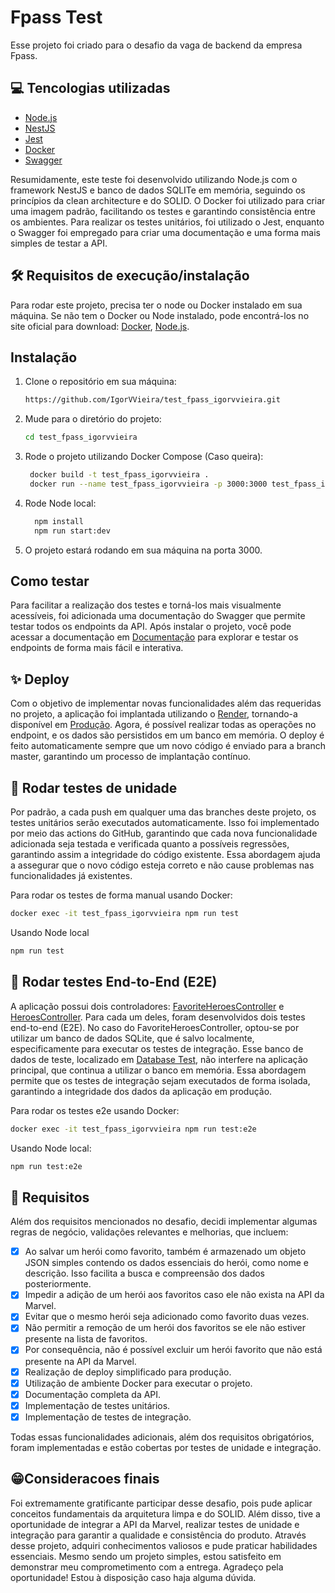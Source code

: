 # Fpass Test

Esse projeto foi criado para o desafio da vaga de backend da empresa Fpass.

## 💻 Tencologias utilizadas

- [Node.js](https://nodejs.org/en)
- [NestJS](https://nestjs.com/)
- [Jest](https://jestjs.io/pt-BR/)
- [Docker](https://www.docker.com/)
- [Swagger](https://swagger.io/)

Resumidamente, este teste foi desenvolvido utilizando Node.js com o framework NestJS e banco de dados SQLITe em memória, seguindo os princípios da clean architecture e do SOLID. O Docker foi utilizado para criar uma imagem padrão, facilitando os testes e garantindo consistência entre os ambientes. Para realizar os testes unitários, foi utilizado o Jest, enquanto o Swagger foi empregado para criar uma documentação e uma forma mais simples de testar a API.

## 🛠️ Requisitos de execução/instalação

Para rodar este projeto, precisa ter o node ou Docker instalado em sua máquina. Se não tem o Docker ou Node instalado, pode encontrá-los no site oficial para download: [Docker](https://www.docker.com/), [Node.js](https://nodejs.org/en).

## Instalação

1. Clone o repositório em sua máquina:

   ```bash
   https://github.com/IgorVVieira/test_fpass_igorvvieira.git
   ```

2. Mude para o diretório do projeto:

   ```bash
   cd test_fpass_igorvvieira
   ```

3. Rode o projeto utilizando Docker Compose (Caso queira):
   ```bash
    docker build -t test_fpass_igorvvieira .
    docker run --name test_fpass_igorvvieira -p 3000:3000 test_fpass_igorvvieira
   ```
4. Rode Node local:
   ```bash
     npm install
     npm run start:dev
   ```
5. O projeto estará rodando em sua máquina na porta 3000.

## Como testar

Para facilitar a realização dos testes e torná-los mais visualmente acessíveis, foi adicionada uma documentação do Swagger que permite testar todos os endpoints da API. Após instalar o projeto, você pode acessar a documentação em [Documentação](http://localhost:3000/docs) para explorar e testar os endpoints de forma mais fácil e interativa.

## ✨ Deploy

Com o objetivo de implementar novas funcionalidades além das requeridas no projeto, a aplicação foi implantada utilizando o [Render](https://render.com/), tornando-a disponível em [Produção](https://test-fpass.onrender.com/api/heroes). Agora, é possível realizar todas as operações no endpoint, e os dados são persistidos em um banco em memória. O deploy é feito automaticamente sempre que um novo código é enviado para a branch master, garantindo um processo de implantação contínuo.

## 🧪 Rodar testes de unidade

Por padrão, a cada push em qualquer uma das branches deste projeto, os testes unitários serão executados automaticamente. Isso foi implementado por meio das actions do GitHub, garantindo que cada nova funcionalidade adicionada seja testada e verificada quanto a possíveis regressões, garantindo assim a integridade do código existente. Essa abordagem ajuda a assegurar que o novo código esteja correto e não cause problemas nas funcionalidades já existentes.

Para rodar os testes de forma manual usando Docker:

```bash
docker exec -it test_fpass_igorvvieira npm run test
```

Usando Node local

```bash
npm run test
```

## 🧪 Rodar testes End-to-End (E2E)

A aplicação possui dois controladores: [FavoriteHeroesController](./src//favorite-heroes//favorite-heroes.controller.ts) e [HeroesController](./src//heroes/heroes.controller.ts). Para cada um deles, foram desenvolvidos dois testes end-to-end (E2E). No caso do FavoriteHeroesController, optou-se por utilizar um banco de dados SQLite, que é salvo localmente, especificamente para executar os testes de integração. Esse banco de dados de teste, localizado em [Database Test](./database/test.sqlite), não interfere na aplicação principal, que continua a utilizar o banco em memória. Essa abordagem permite que os testes de integração sejam executados de forma isolada, garantindo a integridade dos dados da aplicação em produção.

Para rodar os testes e2e usando Docker:

```bash
docker exec -it test_fpass_igorvvieira npm run test:e2e
```

Usando Node local:

```bash
npm run test:e2e
```

## 🎉 Requisitos

Além dos requisitos mencionados no desafio, decidi implementar algumas regras de negócio, validações relevantes e melhorias, que incluem:

- [x] Ao salvar um herói como favorito, também é armazenado um objeto JSON simples contendo os dados essenciais do herói, como nome e descrição. Isso facilita a busca e compreensão dos dados posteriormente.
- [x] Impedir a adição de um herói aos favoritos caso ele não exista na API da Marvel.
- [x] Evitar que o mesmo herói seja adicionado como favorito duas vezes.
- [x] Não permitir a remoção de um herói dos favoritos se ele não estiver presente na lista de favoritos.
- [x] Por consequência, não é possível excluir um herói favorito que não está presente na API da Marvel.
- [x] Realização de deploy simplificado para produção.
- [x] Utilização de ambiente Docker para executar o projeto.
- [x] Documentação completa da API.
- [x] Implementação de testes unitários.
- [x] Implementação de testes de integração.

Todas essas funcionalidades adicionais, além dos requisitos obrigatórios, foram implementadas e estão cobertas por testes de unidade e integração.

## 😁Consideracoes finais

Foi extremamente gratificante participar desse desafio, pois pude aplicar conceitos fundamentais da arquitetura limpa e do SOLID. Além disso, tive a oportunidade de integrar a API da Marvel, realizar testes de unidade e integração para garantir a qualidade e consistência do produto. Através desse projeto, adquiri conhecimentos valiosos e pude praticar habilidades essenciais. Mesmo sendo um projeto simples, estou satisfeito em demonstrar meu comprometimento com a entrega. Agradeço pela oportunidade! Estou à disposição caso haja alguma dúvida.
